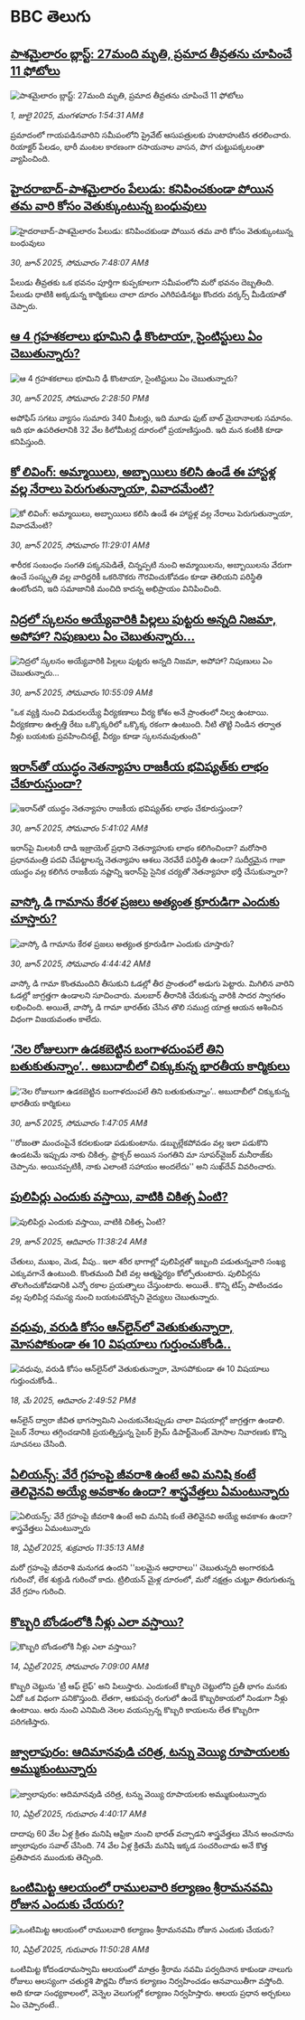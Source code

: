 # BBC తెలుగు## [పాశమైలారం బ్లాస్ట్: 27మంది మృతి, ప్రమాద తీవ్రతను చూపించే 11 ఫోటోలు](https://www.bbc.com/telugu/articles/cew00xgd4z9o?at_campaign=githubrss)![పాశమైలారం బ్లాస్ట్: 27మంది మృతి, ప్రమాద తీవ్రతను చూపించే 11 ఫోటోలు](https://ichef.bbci.co.uk/ace/standard/240/cpsprodpb/a211/live/b34d4090-55c8-11f0-9074-8989d8c97d87.jpg)_1, జులై 2025, మంగళవారం 1:54:31 AMకి_ప్రమాదంలో గాయపడినవారిని సమీపంలోని ప్రైవేట్ ఆసుపత్రులకు హుటాహుటిన తరలించారు. రియాక్టర్ పేలడం, భారీ మంటల కారణంగా రసాయనాల వాసన, పొగ చుట్టుపక్కలంతా వ్యాపించింది.## [హైదరాబాద్-పాశమైలారం పేలుడు: కనిపించకుండా పోయిన తమ వారి కోసం వెతుక్కుంటున్న బంధువులు](https://www.bbc.com/telugu/articles/c0rvvw7jr98o?at_campaign=githubrss)![హైదరాబాద్-పాశమైలారం పేలుడు: కనిపించకుండా పోయిన తమ వారి కోసం వెతుక్కుంటున్న బంధువులు](https://ichef.bbci.co.uk/ace/standard/240/cpsprodpb/4ffa/live/58bed880-55b1-11f0-960d-e9f1088a89fe.jpg)_30, జూన్ 2025, సోమవారం 7:48:07 AMకి_పేలుడు తీవ్రతకు ఒక భవనం పూర్తిగా కుప్పకూలగా సమీపంలోని మరో భవనం దెబ్బతింది. పేలుడు ధాటికి అక్కడున్న కార్మికులు చాలా దూరం ఎగిరిపడినట్టు కొందరు వర్కర్స్ మీడియాతో  చెప్పారు.## [ఆ 4 గ్రహశకలాలు భూమిని ఢీ కొంటాయా,  సైంటిస్టులు ఏం చెబుతున్నారు?](https://www.bbc.com/telugu/articles/c1k887xprpro?at_campaign=githubrss)![ఆ 4 గ్రహశకలాలు భూమిని ఢీ కొంటాయా,  సైంటిస్టులు ఏం చెబుతున్నారు?](https://ichef.bbci.co.uk/ace/ws/240/cpsprodpb/5b0e/live/3594a790-5598-11f0-862d-79e357b0ef76.jpg)_30, జూన్ 2025, సోమవారం 2:28:50 PMకి_అపోఫిస్ సగటు వ్యాసం సుమారు 340 మీటర్లు, ఇది మూడు ఫుట్ బాల్ మైదానాలకు సమానం. ఇది భూ ఉపరితలానికి 32 వేల కిలోమీటర్ల దూరంలో ప్రయాణిస్తుంది. ఇది మన కంటికి కూడా కనిపిస్తుంది.## [కో లివింగ్: అమ్మాయిలు, అబ్బాయిలు కలిసి ఉండే ఈ హాస్టళ్ల వల్ల నేరాలు పెరుగుతున్నాయా, వివాదమేంటి?](https://www.bbc.com/telugu/articles/cyvjqnv30zqo?at_campaign=githubrss)![కో లివింగ్: అమ్మాయిలు, అబ్బాయిలు కలిసి ఉండే ఈ హాస్టళ్ల వల్ల నేరాలు పెరుగుతున్నాయా, వివాదమేంటి?](https://ichef.bbci.co.uk/ace/ws/240/cpsprodpb/eab1/live/2add45e0-55a3-11f0-a13f-c72f3e976a79.jpg)_30, జూన్ 2025, సోమవారం 11:29:01 AMకి_శారీరక సంబంధం సంగతి పక్కనపెడితే, చిన్నప్పటి నుంచి అమ్మాయిలను, అబ్బాయిలను వేరుగా ఉంచే సంస్కృతి వల్ల వారిద్దరికీ ఒకరినొకరు గౌరవించుకోవడం కూడా తెలియని పరిస్థితి ఉంటోందని, ఇది సమాజానికి మంచిది కాదన్న అభిప్రాయం వినిపించింది.## [నిద్రలో స్కలనం అయ్యేవారికి పిల్లలు పుట్టరు అన్నది నిజమా, అపోహా? నిపుణులు ఏం చెబుతున్నారు...](https://www.bbc.com/telugu/articles/c7844150jp7o?at_campaign=githubrss)![నిద్రలో స్కలనం అయ్యేవారికి పిల్లలు పుట్టరు అన్నది నిజమా, అపోహా? నిపుణులు ఏం చెబుతున్నారు...](https://ichef.bbci.co.uk/ace/ws/240/cpsprodpb/2aee/live/e41a0be0-558c-11f0-a9c4-6559fc28b390.jpg)_30, జూన్ 2025, సోమవారం 10:55:09 AMకి_"ఒక వ్యక్తి నుంచి విడుదలయ్యే వీర్యకణాలు వీర్య కోశం అనే ప్రాంతంలో నిల్వ ఉంటాయి. వీర్యకణాల ఉత్పత్తి రేటు ఒక్కొక్కరిలో ఒక్కొక్క రకంగా ఉంటుంది. నీటి తొట్టి నిండిన తర్వాత నీళ్లు బయటకు ప్రవహించినట్టే, వీర్యం కూడా స్కలనమవుతుంది"## [ఇరాన్‌‌తో యుద్ధం నెతన్యాహు రాజకీయ భవిష్యత్‌కు లాభం చేకూరుస్తుందా?](https://www.bbc.com/telugu/articles/cx2ve95qwelo?at_campaign=githubrss)![ఇరాన్‌‌తో యుద్ధం నెతన్యాహు రాజకీయ భవిష్యత్‌కు లాభం చేకూరుస్తుందా?](https://ichef.bbci.co.uk/ace/ws/240/cpsprodpb/87e5/live/6576b2d0-555e-11f0-a054-3df09128e652.jpg)_30, జూన్ 2025, సోమవారం 5:41:02 AMకి_ఇరాన్‌పై మిలటరీ దాడి ఇజ్రాయెల్ ప్రధాని నెతన్యాహుకు లాభం కలిగించిందా? 
మరోసారి ప్రధానమంత్రి పదవి చేపట్టాలన్న నెతన్యాహు ఆశలు నెరవేరే పరిస్థితి ఉందా? 
సుదీర్ఘమైన గాజా యుద్ధం వల్ల కలిగిన రాజకీయ నష్టాన్ని ఇరాన్‌పై సైనిక చర్యతో నెతన్యాహూ భర్తీ చేసుకున్నారా?## [వాస్కో డి గామాను కేరళ ప్రజలు అత్యంత క్రూరుడిగా ఎందుకు చూస్తారు?](https://www.bbc.com/telugu/articles/cn0z5re3n0wo?at_campaign=githubrss)![వాస్కో డి గామాను కేరళ ప్రజలు అత్యంత క్రూరుడిగా ఎందుకు చూస్తారు?](https://ichef.bbci.co.uk/ace/ws/240/cpsprodpb/68b6/live/7cb03770-54c1-11f0-a2ff-17a82c2e8bc4.jpg)_30, జూన్ 2025, సోమవారం 4:44:42 AMకి_వాస్కో డి గామా కొంతమందిని తీసుకుని ఓడల్లో తీర ప్రాంతంలో అడుగు పెట్టారు. మిగిలిన వారిని ఓడల్లో జాగ్రత్తగా ఉండాలని సూచించారు.
మలబార్ తీరానికి చేరుకున్న వారికి సాదర స్వాగతం లభించింది.
అయితే, వాస్కో డి గామా భారత్‌కు చేసిన తొలి సముద్ర యాత్ర ఆయన ఆశించిన విధంగా విజయవంతం కాలేదు.## [‘నెల రోజులుగా ఉడకబెట్టిన బంగాళదుంపలే తిని బతుకుతున్నాం’.. అబుదాబీలో చిక్కుకున్న భారతీయ కార్మికులు](https://www.bbc.com/telugu/articles/ce8z0dpd99ro?at_campaign=githubrss)![‘నెల రోజులుగా ఉడకబెట్టిన బంగాళదుంపలే తిని బతుకుతున్నాం’.. అబుదాబీలో చిక్కుకున్న భారతీయ కార్మికులు](https://ichef.bbci.co.uk/ace/ws/240/cpsprodpb/494a/live/4d3fad90-5449-11f0-a2ff-17a82c2e8bc4.jpg)_30, జూన్ 2025, సోమవారం 1:47:05 AMకి_''రోజంతా మంచంపైనే కదలకుండా పడుకుంటాను. డబ్బుల్లేకపోవడం వల్ల ఇలా పడుకొని ఉండటమే ఇప్పుడు నాకు చికిత్స. ఫ్రాక్చర్ అయిన సంగతిని మా సూపర్‌వైజర్ మనీరాజ్‌కు చెప్పాను. అయినప్పటికీ, నాకు ఎలాంటి సహాయం అందలేదు'' అని సుఖ్‌దేవ్ వివరించారు.## [పులిపిర్లు ఎందుకు వస్తాయి, వాటికి చికిత్స ఏంటి?](https://www.bbc.com/telugu/articles/cpd142dpnvxo?at_campaign=githubrss)![పులిపిర్లు ఎందుకు వస్తాయి, వాటికి చికిత్స ఏంటి?](https://ichef.bbci.co.uk/ace/ws/240/cpsprodpb/07dd/live/78d33aa0-54dd-11f0-b137-b1f711ab20bb.jpg)_29, జూన్ 2025, ఆదివారం 11:38:24 AMకి_చేతులు, ముఖం, మెడ, వీపు.. ఇలా శరీర భాగాల్లో పులిపిర్లతో ఇబ్బంది పడుతున్నవారి సంఖ్య ఎక్కువగానే ఉంటుంది. కొంతమంది వీటి వల్ల ఆత్మస్థైర్యం కోల్పోతుంటారు. పులిపిర్లను తొలగించుకోవడానికి ఎన్నో రకాల ప్రయత్నాలు చేస్తుంటారు. అయితే.. కొన్ని టిప్స్‌ పాటించడం వల్ల పులిపిర్ల సమస్య నుంచి బయటపడొచ్చని వైద్యులు చెబుతున్నారు.## [వధువు, వరుడి కోసం ఆన్‌లైన్‌లో వెతుకుతున్నారా, మోసపోకుండా ఈ 10 విషయాలు గుర్తుంచుకోండి..](https://www.bbc.com/telugu/articles/c5yrny82136o?at_campaign=githubrss)![వధువు, వరుడి కోసం ఆన్‌లైన్‌లో వెతుకుతున్నారా, మోసపోకుండా ఈ 10 విషయాలు గుర్తుంచుకోండి..](https://ichef.bbci.co.uk/ace/ws/240/cpsprodpb/74cc/live/3f04f8a0-28fe-11f0-8c66-ebf25fc2cfef.jpg)_18, మే 2025, ఆదివారం 2:49:52 PMకి_ఆన్‌లైన్ ద్వారా జీవిత భాగస్వామిని ఎంచుకునేటప్పుడు చాలా విషయాల్లో జాగ్రత్తగా ఉండాలి. సైబర్ నేరాలు తగ్గించడానికి ప్రయత్నిస్తున్న సైబర్ క్రైమ్ డిపార్ట్‌మెంట్ మోసాల నివారణకు కొన్ని సూచనలు చేసింది.## [ఏలియన్స్: వేరే గ్రహంపై జీవరాశి ఉంటే అవి మనిషి కంటే తెలివైనవి అయ్యే అవకాశం ఉందా? శాస్త్రవేత్తలు ఏమంటున్నారు](https://www.bbc.com/telugu/articles/cn7xelz1r85o?at_campaign=githubrss)![ఏలియన్స్: వేరే గ్రహంపై జీవరాశి ఉంటే అవి మనిషి కంటే తెలివైనవి అయ్యే అవకాశం ఉందా? శాస్త్రవేత్తలు ఏమంటున్నారు](https://ichef.bbci.co.uk/ace/ws/240/cpsprodpb/b07b/live/a29a56f0-1b9b-11f0-a455-cf1d5f751d2f.png)_18, ఏప్రిల్ 2025, శుక్రవారం 11:35:13 AMకి_మరో గ్రహంపై జీవరాశి మనుగడ ఉందని ''బలమైన ఆధారాలు'' చెబుతున్నది అంగారకుడి గురించో, లేక శుక్రుడి గురించో కాదు. ట్రిలియన్ మైళ్ల దూరంలో, మరో నక్షత్రం చుట్టూ తిరుగుతున్న వేరే గ్రహం గురించి.## [కొబ్బరి బోండంలోకి నీళ్లు ఎలా వస్తాయి?](https://www.bbc.com/telugu/articles/czjn4mzxxy8o?at_campaign=githubrss)![కొబ్బరి బోండంలోకి నీళ్లు ఎలా వస్తాయి?](https://ichef.bbci.co.uk/ace/ws/240/cpsprodpb/46c5/live/684a55e0-18fd-11f0-8b11-7756b7b808cc.jpg)_14, ఏప్రిల్ 2025, సోమవారం 7:09:00 AMకి_కొబ్బరి చెట్టును 'ట్రీ ఆఫ్ లైఫ్' అని పిలుస్తారు. ఎందుకంటే కొబ్బరి చెట్టులోని ప్రతీ భాగం మనకు ఏదో ఒక విధంగా పనికొస్తుంది. లేతగా, ఆకుపచ్చ రంగులో ఉండే కొబ్బరికాయలో నిండుగా నీళ్లు ఉంటాయి. ఆరు నుంచి ఎనిమిది నెలల వయస్సున్న కొబ్బరి కాయలను లేత కొబ్బరిగా పరిగణిస్తారు.## [జ్వాలాపురం: ఆదిమానవుడి చరిత్ర, టన్ను వెయ్యి రూపాయలకు అమ్ముకుంటున్నారు ](https://www.bbc.com/telugu/articles/creqqnwdd5qo?at_campaign=githubrss)![జ్వాలాపురం: ఆదిమానవుడి చరిత్ర, టన్ను వెయ్యి రూపాయలకు అమ్ముకుంటున్నారు ](https://ichef.bbci.co.uk/ace/ws/240/cpsprodpb/765e/live/b472e2d0-15b4-11f0-842b-a7355694993d.jpg)_10, ఏప్రిల్ 2025, గురువారం 4:40:17 AMకి_దాదాపు 60 వేల ఏళ్ల క్రితం మనిషి ఆఫ్రికా నుంచి భారత్ వచ్చాడని శాస్త్రవేత్తలు వేసిన అంచనాను జ్వాలాపురం సవాల్ చేసింది. 74 వేల ఏళ్ల క్రితమే మనిషి ఇక్కడ సంచరించాడు అనే కొత్త ప్రతిపాదన ముందుకు తెచ్చింది.## [ఒంటిమిట్ట ఆలయంలో రాములవారి కల్యాణం శ్రీరామనవమి రోజున ఎందుకు చేయరు?](https://www.bbc.com/telugu/articles/ce822j5e465o?at_campaign=githubrss)![ఒంటిమిట్ట ఆలయంలో రాములవారి కల్యాణం శ్రీరామనవమి రోజున ఎందుకు చేయరు?](https://ichef.bbci.co.uk/ace/ws/240/cpsprodpb/fed5/live/25534d40-1601-11f0-b58a-6113af226972.jpg)_10, ఏప్రిల్ 2025, గురువారం 11:50:28 AMకి_ఒంటిమిట్ట కోదండరామస్వామి ఆలయంలో మాత్రం శ్రీరామ నవమి పర్వదినాన కాకుండా నాలుగు రోజులు ఆలస్యంగా చతుర్దశి పౌర్ణమి రోజున కల్యాణం నిర్వహించడం ఆనవాయితీగా వస్తోంది. అది కూడా సంధ్యకాలంలో, వెన్నెల వెలుగుల్లో కల్యాణం నిర్వహిస్తారు. ఆలయ ప్రధాన అర్చకులు ఏం చెప్పారంటే..